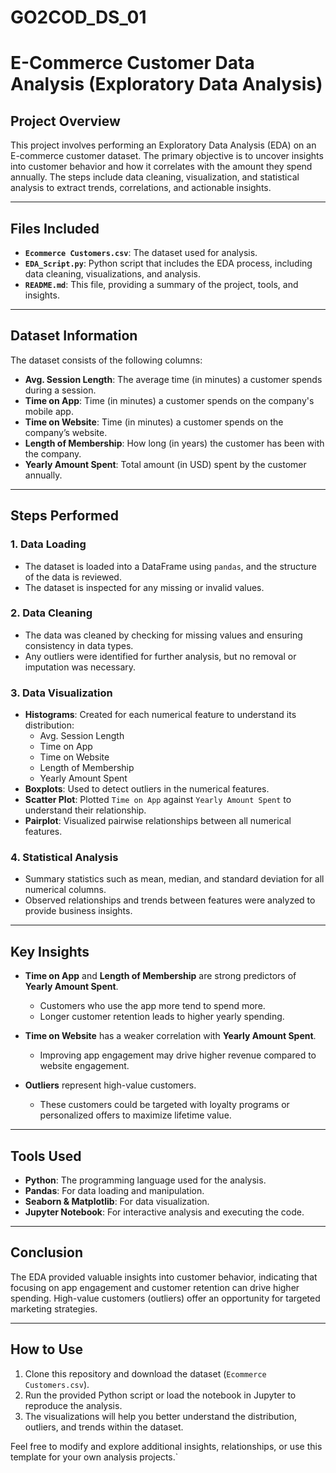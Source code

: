 # GO2COD_DS_01


# E-Commerce Customer Data Analysis (Exploratory Data Analysis)

## Project Overview
This project involves performing an Exploratory Data Analysis (EDA) on an E-commerce customer dataset. The primary objective is to uncover insights into customer behavior and how it correlates with the amount they spend annually. The steps include data cleaning, visualization, and statistical analysis to extract trends, correlations, and actionable insights.

---

## Files Included
- **`Ecommerce Customers.csv`**: The dataset used for analysis.
- **`EDA_Script.py`**: Python script that includes the EDA process, including data cleaning, visualizations, and analysis.
- **`README.md`**: This file, providing a summary of the project, tools, and insights.

---

## Dataset Information
The dataset consists of the following columns:

- **Avg. Session Length**: The average time (in minutes) a customer spends during a session.
- **Time on App**: Time (in minutes) a customer spends on the company's mobile app.
- **Time on Website**: Time (in minutes) a customer spends on the company’s website.
- **Length of Membership**: How long (in years) the customer has been with the company.
- **Yearly Amount Spent**: Total amount (in USD) spent by the customer annually.

---

## Steps Performed

### 1. Data Loading
- The dataset is loaded into a DataFrame using `pandas`, and the structure of the data is reviewed.
- The dataset is inspected for any missing or invalid values.

### 2. Data Cleaning
- The data was cleaned by checking for missing values and ensuring consistency in data types.
- Any outliers were identified for further analysis, but no removal or imputation was necessary.

### 3. Data Visualization
- **Histograms**: Created for each numerical feature to understand its distribution:
  - Avg. Session Length
  - Time on App
  - Time on Website
  - Length of Membership
  - Yearly Amount Spent
- **Boxplots**: Used to detect outliers in the numerical features.
- **Scatter Plot**: Plotted `Time on App` against `Yearly Amount Spent` to understand their relationship.
- **Pairplot**: Visualized pairwise relationships between all numerical features.

### 4. Statistical Analysis
- Summary statistics such as mean, median, and standard deviation for all numerical columns.
- Observed relationships and trends between features were analyzed to provide business insights.

---

## Key Insights

- **Time on App** and **Length of Membership** are strong predictors of **Yearly Amount Spent**.
  - Customers who use the app more tend to spend more.
  - Longer customer retention leads to higher yearly spending.
  
- **Time on Website** has a weaker correlation with **Yearly Amount Spent**.
  - Improving app engagement may drive higher revenue compared to website engagement.

- **Outliers** represent high-value customers.
  - These customers could be targeted with loyalty programs or personalized offers to maximize lifetime value.

---

## Tools Used
- **Python**: The programming language used for the analysis.
- **Pandas**: For data loading and manipulation.
- **Seaborn & Matplotlib**: For data visualization.
- **Jupyter Notebook**: For interactive analysis and executing the code.

---

## Conclusion
The EDA provided valuable insights into customer behavior, indicating that focusing on app engagement and customer retention can drive higher spending. High-value customers (outliers) offer an opportunity for targeted marketing strategies.

---

## How to Use

1. Clone this repository and download the dataset (`Ecommerce Customers.csv`).
2. Run the provided Python script or load the notebook in Jupyter to reproduce the analysis.
3. The visualizations will help you better understand the distribution, outliers, and trends within the dataset.

Feel free to modify and explore additional insights, relationships, or use this template for your own analysis projects.`
